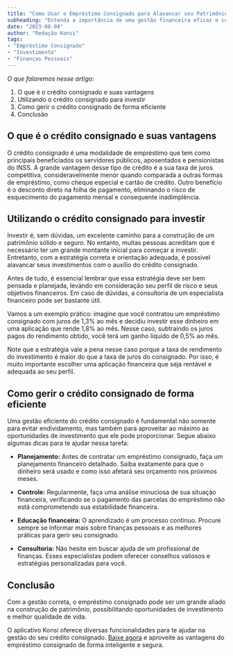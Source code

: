 ```yaml
---
title: "Como Usar o Empréstimo Consignado para Alavancar seu Patrimônio"
subheading: "Entenda a importância de uma gestão financeira eficaz e como o crédito consignado pode ajudá-lo a construir um futuro seguro e próspero."
date: "2023-08-04"
author: "Redação Konsi"
tags:
- "Empréstimo Consignado"
- "Investimento"
- "Finanças Pessoais"
---
```


_O que falaremos nesse artigo:_
1. O que é o crédito consignado e suas vantagens
2. Utilizando o crédito consignado para investir
3. Como gerir o crédito consignado de forma eficiente
4. Conclusão

## O que é o crédito consignado e suas vantagens

O crédito consignado é uma modalidade de empréstimo que tem como principais beneficiados os servidores públicos, aposentados e pensionistas do INSS. A grande vantagem desse tipo de crédito é a sua taxa de juros competitiva, consideravelmente menor quando comparada a outras formas de empréstimo, como cheque especial e cartão de crédito. Outro benefício é o desconto direto na folha de pagamento, eliminando o risco de esquecimento do pagamento mensal e consequente inadimplência.

## Utilizando o crédito consignado para investir

Investir é, sem dúvidas, um excelente caminho para a construção de um patrimônio sólido e seguro. No entanto, muitas pessoas acreditam que é necessário ter um grande montante inicial para começar a investir. Entretanto, com a estratégia correta e orientação adequada, é possível alavancar seus investimentos com o auxílio do crédito consignado.

Antes de tudo, é essencial lembrar que essa estratégia deve ser bem pensada e planejada, levando em consideração seu perfil de risco e seus objetivos financeiros. Em caso de dúvidas, a consultoria de um especialista financeiro pode ser bastante útil.

Vamos a um exemplo prático: imagine que você contratou um empréstimo consignado com juros de 1,3% ao mês e decidiu investir esse dinheiro em uma aplicação que rende 1,8% ao mês. Nesse caso, subtraindo os juros pagos do rendimento obtido, você terá um ganho líquido de 0,5% ao mês. 

Note que a estratégia vale a pena nesse caso porque a taxa de rendimento do investimento é maior do que a taxa de juros do consignado. Por isso, é muito importante escolher uma aplicação financeira que seja rentável e adequada ao seu perfil. 

## Como gerir o crédito consignado de forma eficiente

Uma gestão eficiente do crédito consignado é fundamental não somente para evitar endividamento, mas também para aproveitar ao máximo as oportunidades de investimento que ele pode proporcionar. Segue abaixo algumas dicas para te ajudar nessa tarefa:

* **Planejamento:** Antes de contratar um empréstimo consignado, faça um planejamento financeiro detalhado. Saiba exatamente para que o dinheiro será usado e como isso afetará seu orçamento nos próximos meses.

* **Controle:** Regularmente, faça uma análise minuciosa de sua situação financeira, verificando se o pagamento das parcelas do empréstimo não está comprometendo sua estabilidade financeira.

* **Educação financeira:** O aprendizado é um processo contínuo. Procure sempre se informar mais sobre finanças pessoais e as melhores práticas para gerir seu consignado. 

* **Consultoria:** Não hesite em buscar ajuda de um profissional de finanças. Esses especialistas podem oferecer conselhos valiosos e estratégias personalizadas para você.


## Conclusão

Com a gestão correta, o empréstimo consignado pode ser um grande aliado na construção de patrimônio, possibilitando oportunidades de investimento e melhor qualidade de vida. 

O aplicativo Konsi oferece diversas funcionalidades para te ajudar na gestão do seu crédito consignado. [Baixe agora](www.konsi.com.br/download) e aproveite as vantagens do empréstimo consignado de forma inteligente e segura.